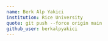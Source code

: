 ```yaml
---
name: Berk Alp Yakici
institution: Rice University
quote: git push --force origin main
github_user: berkalpyakici
---
```

